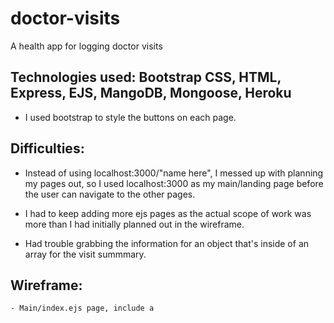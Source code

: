 # doctor-visits
A health app for logging doctor visits

## Technologies used: Bootstrap CSS, HTML, Express, EJS, MangoDB, Mongoose, Heroku

- I used bootstrap to style the buttons on each page.

## Difficulties:

- Instead of using localhost:3000/"name here", I messed up with planning my pages out, so I used localhost:3000 as my main/landing page before the user can navigate to the other pages.

- I had to keep adding more ejs pages as the actual scope of work was more than I had initially planned out in the wireframe.

- Had trouble grabbing the information for an object that's inside of an array for the visit summmary.

## Wireframe: 
    - Main/index.ejs page, include a 
    